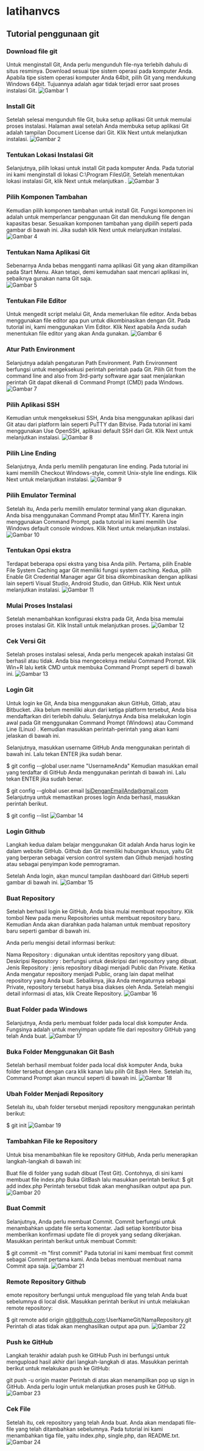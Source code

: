# latihanvcs
## Tutorial penggunaan git

 ### Download file git
 Untuk menginstall Git, Anda perlu mengunduh file-nya terlebih dahulu di situs resminya. Download sesuai tipe sistem operasi pada komputer Anda. Apabila tipe sistem operasi komputer Anda 64bit,  pilih Git yang mendukung Windows 64bit. Tujuannya adalah agar tidak terjadi error saat proses instalasi Git.
 ![Gambar 1](Screenshot/ss1.png)
 ### Install Git
 Setelah selesai mengunduh file Git, buka setup aplikasi Git untuk memulai proses instalasi. Halaman awal setelah Anda membuka setup aplikasi Git adalah tampilan Document License dari Git. Klik Next untuk melanjutkan instalasi.
 ![Gambar 2](screenshot/ss2.png)
 ### Tentukan Lokasi Instalasi Git
 Selanjutnya, pilih lokasi untuk install Git pada komputer Anda. Pada tutorial ini kami menginstall di lokasi C:\Program Files\Git. Setelah menentukan lokasi instalasi Git, klik Next untuk melanjutkan .
 ![Gambar 3](screenshot/ss3.png)
 ### Pilih Komponen Tambahan
 Kemudian pilih komponen tambahan untuk install Git. Fungsi komponen ini adalah untuk memperlancar penggunaan Git dan mendukung file dengan kapasitas besar. Sesuaikan komponen tambahan yang dipilih seperti pada gambar di bawah ini. Jika sudah klik Next untuk melanjutkan instalasi.
 ![Gambar 4](screenshot/ss4.png)
 ### Tentukan Nama Aplikasi Git
 Sebenarnya Anda bebas mengganti nama aplikasi Git yang akan ditampilkan pada Start Menu. Akan tetapi, demi kemudahan saat mencari aplikasi ini, sebaiknya gunakan nama Git saja.  
 ![Gambar 5](screenshot/ss5.png)
 ### Tentukan File Editor
 Untuk mengedit script melalui Git, Anda memerlukan file editor. Anda bebas menggunakan file editor apa pun untuk dikombinasikan dengan Git. Pada tutorial ini, kami menggunakan Vim Editor. Klik Next apabila Anda sudah menentukan file editor yang akan Anda gunakan.
 ![Gambar 6](screenshot/ss6.png)
 ### Atur Path Environment 
 Selanjutnya adalah pengaturan Path Environment. Path Environment berfungsi untuk mengeksekusi perintah perintah pada Git. Pilih Git from the command line and also from 3rd-party software agar saat menjalankan perintah Git dapat dikenali di Command Prompt (CMD) pada Windows.
 ![Gambar 7](screenshot/ss7.png)
 ### Pilih Aplikasi SSH
 Kemudian untuk mengeksekusi SSH, Anda bisa menggunakan aplikasi dari Git atau  dari platform lain seperti PuTTY dan Bitvise. Pada tutorial ini kami menggunakan Use OpenSSH, aplikasi default SSH dari Git. Klik Next untuk melanjutkan instalasi.
 ![Gambar 8](screenshot/ss8.png)
 ### Pilih Line Ending
 Selanjutnya, Anda perlu memilih pengaturan line ending. Pada tutorial ini kami memilih Checkout Windows-style, commit Unix-style line endings. Klik Next untuk melanjutkan instalasi.
 ![Gambar 9](screenshot/ss9.png)
 ### Pilih Emulator Terminal
 Setelah itu, Anda perlu memilih emulator terminal yang akan digunakan. Anda bisa menggunakan Command Prompt atau MinTTY. Karena ingin menggunakan Command Prompt, pada tutorial ini kami memilih Use Windows default console windows. Klik Next untuk melanjutkan instalasi.
 ![Gambar 10](screenshot/ss10.png)
 ### Tentukan Opsi ekstra
 Terdapat beberapa opsi ekstra yang bisa Anda pilih. Pertama, pilih Enable File System Caching agar Git memiliki fungsi system caching. Kedua, pilih Enable Git Credential Manager agar Git bisa dikombinasikan dengan aplikasi lain seperti Visual Studio, Android Studio, dan GitHub. Klik Next untuk melanjutkan instalasi.
 ![Gambar 11](screenshot/ss11.png)
 ### Mulai Proses Instalasi
 Setelah menambahkan konfigurasi ekstra pada Git, Anda bisa memulai proses instalasi Git. Klik Install untuk melanjutkan proses.
 ![Gambar 12](screenshot/ss12.png)
 ### Cek Versi Git
 Setelah proses instalasi selesai, Anda perlu mengecek apakah instalasi Git berhasil atau tidak. Anda bisa mengeceknya melalui Command Prompt. Klik Win+R lalu ketik CMD untuk membuka Command Prompt seperti di bawah ini.
 ![Gambar 13](screenshot/ss13.png)
 ### Login Git
 Untuk login ke Git, Anda bisa menggunakan akun GitHub, Gitlab, atau Bitbucket. Jika belum memiliki akun dari ketiga platform tersebut, Anda bisa mendaftarkan diri terlebih dahulu. Selanjutnya Anda bisa melakukan login awal pada Git  menggunakan Command Prompt  (Windows) atau Command Line (Linux) . Kemudian masukkan perintah-perintah yang akan kami jelaskan di bawah ini.

 Selanjutnya, masukkan username GitHub Anda menggunakan perintah di bawah ini. Lalu tekan ENTER jika sudah benar.

 $ git config --global user.name "UsernameAnda"
 Kemudian masukkan email yang terdaftar di GitHub Anda menggunakan perintah di bawah  ini. Lalu tekan ENTER jika sudah benar.

 $ git config --global user.email IsiDenganEmailAnda@gmail.com
 Selanjutnya untuk memastikan proses login Anda berhasil, masukkan perintah berikut.

 $ git config --list
 ![Gambar 14](screenshot/ss14.png)
 ### Login Github
 Langkah kedua dalam belajar menggunakan Git adalah Anda harus login ke dalam website GitHub. Github dan Git memiliki hubungan khusus, yaitu Git yang berperan sebagai version control system dan Github menjadi hosting atau sebagai penyimpan kode pemrograman.

 Setelah Anda login, akan muncul tampilan dashboard dari GitHub seperti  gambar di bawah ini.
 ![Gambar 15](screenshot/ss15.png)
 ### Buat Repository
 Setelah berhasil login ke GitHub, Anda bisa mulai membuat repository. Klik tombol New pada menu Repositories untuk membuat repository baru.
 Kemudian Anda akan diarahkan pada halaman untuk membuat repository baru seperti gambar di bawah ini.

 Anda perlu mengisi detail informasi berikut:

 Nama Repository : digunakan untuk identitas repository yang dibuat.
 Deskripsi Repository : berfungsi untuk deskripsi dari repository yang dibuat.
 Jenis Repository   : jenis repository  dibagi menjadi Public dan Private. Ketika Anda mengatur repository menjadi Public, orang lain dapat melihat repository yang Anda buat. Sebaliknya, jika Anda mengaturnya sebagai Private, repository tersebut hanya bisa diakses oleh Anda.
 Setelah mengisi detail informasi di atas, klik Create Repository.
 ![Gambar 16](screenshot/ss16.png)
 ### Buat Folder pada Windows
 Selanjutnya, Anda perlu membuat folder pada local disk komputer Anda. Fungsinya adalah untuk menyimpan update file dari repository GitHub yang telah Anda buat.
 ![Gambar 17](screenshot/ss17.png)
 ### Buka Folder Menggunakan Git Bash
 Setelah berhasil membuat folder pada local disk komputer Anda,  buka folder tersebut dengan cara klik kanan lalu pilih Git Bash Here. Setelah itu, Command Prompt akan muncul seperti di bawah ini. 
 ![Gambar 18](screenshot/ss18.png)
 ### Ubah Folder Menjadi Repository
 Setelah itu, ubah folder tersebut menjadi repository menggunakan perintah berikut:

 $ git init
 ![Gambar 19](screenshot/ss19.png)
 ### Tambahkan File ke Repository
 Untuk bisa menambahkan file ke repository GitHub, Anda perlu menerapkan langkah-langkah di bawah ini:

 Buat file di folder yang sudah dibuat (Test Git). Contohnya, di sini kami membuat file index.php
 Buka GitBash lalu masukkan perintah berikut:
 $ git add index.php
 Perintah tersebut tidak akan menghasilkan output apa pun.
 ![Gambar 20](screenshot/ss20.png)
 ### Buat Commit 
 Selanjutnya, Anda perlu membuat Commit. Commit berfungsi untuk menambahkan update file serta komentar. Jadi setiap kontributor bisa memberikan konfirmasi update file di proyek yang sedang dikerjakan. Masukkan perintah berikut untuk membuat Commit:

 $ git commit -m "first commit"
 Pada tutorial ini kami membuat first commit sebagai Commit pertama kami. Anda bebas membuat membuat nama Commit apa saja.
 ![Gambar 21](screenshot/ss21.png)
 ### Remote Repository Github
 emote repository berfungsi untuk mengupload file yang telah Anda buat sebelumnya di local disk. Masukkan perintah berikut ini untuk melakukan remote repository:

 $ git remote add origin git@github.com:UserNameGit/NamaRepository.git
 Perintah di atas tidak akan menghasilkan output apa pun.
 ![Gambar 22](screenshot/ss22.png)
 ### Push ke GitHub 
 Langkah terakhir adalah push ke GitHub Push ini berfungsi untuk mengupload hasil akhir dari langkah-langkah di atas. Masukkan perintah berikut untuk melakukan push ke GitHub:

 git push -u origin master
 Perintah di atas akan menampilkan pop up sign in GitHub. Anda perlu login untuk melanjutkan proses push ke GitHub. 
 ![Gambar 23](screenshot/ss23.png)
 ### Cek File 
 Setelah itu, cek repository yang telah Anda buat. Anda akan mendapati file-file yang telah ditambahkan sebelumnya. Pada tutorial ini kami menambahkan tiga file, yaitu index.php, single.php, dan README.txt. 
 ![Gambar 24](screenshot/ss24.png)
 